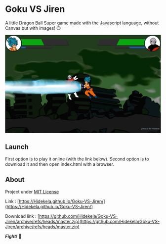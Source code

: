 # Goku VS Jiren

A little Dragon Ball Super game made with the Javascript language, without Canvas but with images! :wink:

![KAMEHAMEHAAAAA!!!!](GokuVSJiren.png)

## Launch

First option is to play it online (with the link below).
Second option is to download it and then open index.html with a browser.

## About

Project under [MIT License](LICENSE-MIT)

Link : [https://Hidekela.github.io/Goku-VS-Jiren/](https://Hidekela.github.io/Goku-VS-Jiren/)

Download link : [https://github.com/Hidekela/Goku-VS-Jiren/archive/refs/heads/master.zip](https://github.com/Hidekela/Goku-VS-Jiren/archive/refs/heads/master.zip)



***Fight!*** :facepunch: